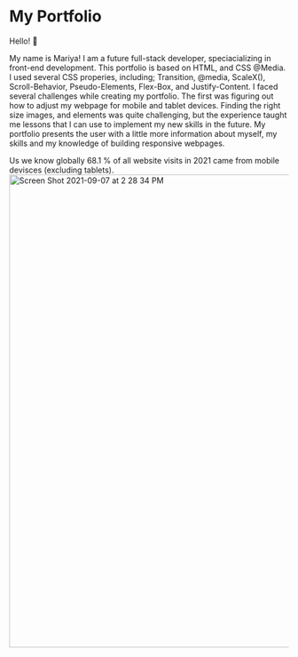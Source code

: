 # My Portfolio

Hello! 👋

My name is  Mariya!  I am a future full-stack developer, speciacializing in front-end development.  This portfolio is  based on HTML, and CSS @Media.
I used several CSS properies, including; Transition, @media, ScaleX(), Scroll-Behavior, Pseudo-Elements, Flex-Box, and Justify-Content.  I faced several challenges while creating my portfolio. The first was figuring out how to adjust my webpage for mobile and tablet devices. Finding the right size images, and elements was quite challenging, but the experience taught me lessons that I can use to implement  my new skills in the future.  My portfolio presents the user with a little more information about myself, my skills and my knowledge of building responsive webpages. 

Us we know globally  68.1 % of all website visits in 2021 came from mobile devisces (excluding tablets).<img width="851" alt="Screen Shot 2021-09-07 at 2 28 34 PM" src="https://user-images.githubusercontent.com/85656320/132393688-14a1fb37-09f3-4502-b1ce-4fc0da161e3e.png">

 

